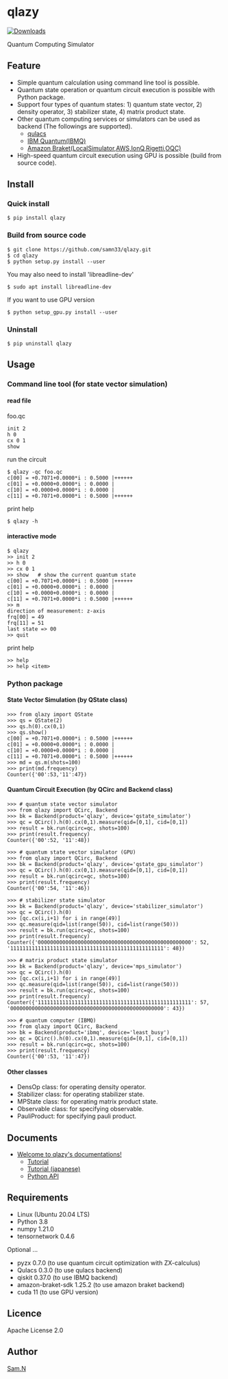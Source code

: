 qlazy
=====

[![Downloads](https://pepy.tech/badge/qlazy)](https://pepy.tech/project/qlazy)

Quantum Computing Simulator

## Feature

- Simple quantum calculation using command line tool is possible.
- Quantum state operation or quantum circuit execution is possible with Python package.
- Support four types of quantum states: 1) quantum state vector, 2) density operator, 3) stabilizer state, 4) matrix product state.
- Other quantum computing services or simulators can be used as backend (The followings are supported).
    - [qulacs](https://github.com/qulacs/qulacs)
    - [IBM Quantum(IBMQ)](https://quantum-computing.ibm.com/)
    - [Amazon Braket(LocalSimulator,AWS,IonQ,Rigetti,OQC)](https://aws.amazon.com/braket/?nc1=h_ls)
- High-speed quantum circuit execution using GPU is possible (build from source code).

## Install

### Quick install

    $ pip install qlazy

### Build from source code

    $ git clone https://github.com/samn33/qlazy.git
    $ cd qlazy
    $ python setup.py install --user

You may also need to install 'libreadline-dev'

    $ sudo apt install libreadline-dev

If you want to use GPU version

    $ python setup_gpu.py install --user

### Uninstall

    $ pip uninstall qlazy

## Usage

### Command line tool (for state vector simulation)

#### read file

foo.qc

    init 2
    h 0
    cx 0 1
	show

run the circuit

    $ qlazy -qc foo.qc
    c[00] = +0.7071+0.0000*i : 0.5000 |++++++
    c[01] = +0.0000+0.0000*i : 0.0000 |
    c[10] = +0.0000+0.0000*i : 0.0000 |
    c[11] = +0.7071+0.0000*i : 0.5000 |++++++

print help
	
    $ qlazy -h

#### interactive mode

    $ qlazy
    >> init 2
    >> h 0
    >> cx 0 1
    >> show   # show the current quantum state
    c[00] = +0.7071+0.0000*i : 0.5000 |++++++
    c[01] = +0.0000+0.0000*i : 0.0000 |
    c[10] = +0.0000+0.0000*i : 0.0000 |
    c[11] = +0.7071+0.0000*i : 0.5000 |++++++
    >> m
    direction of measurement: z-axis
    frq[00] = 49
    frq[11] = 51
    last state => 00
    >> quit

print help

    >> help
    >> help <item>

### Python package

#### State Vector Simulation (by QState class)

    >>> from qlazy import QState
    >>> qs = QState(2)
    >>> qs.h(0).cx(0,1)
    >>> qs.show()
    c[00] = +0.7071+0.0000*i : 0.5000 |++++++
    c[01] = +0.0000+0.0000*i : 0.0000 |
    c[10] = +0.0000+0.0000*i : 0.0000 |
    c[11] = +0.7071+0.0000*i : 0.5000 |++++++
    >>> md = qs.m(shots=100)
    >>> print(md.frequency)
    Counter({'00':53,'11':47})

#### Quantum Circuit Execution (by QCirc and Backend class)

    >>> # quantum state vector simulator
    >>> from qlazy import QCirc, Backend
    >>> bk = Backend(product='qlazy', device='qstate_simulator')
    >>> qc = QCirc().h(0).cx(0,1).measure(qid=[0,1], cid=[0,1])
    >>> result = bk.run(qcirc=qc, shots=100)
    >>> print(result.frequency)
	Counter({'00':52, '11':48})

    >>> # quantum state vector simulator (GPU)
    >>> from qlazy import QCirc, Backend
    >>> bk = Backend(product='qlazy', device='qstate_gpu_simulator')
    >>> qc = QCirc().h(0).cx(0,1).measure(qid=[0,1], cid=[0,1])
    >>> result = bk.run(qcirc=qc, shots=100)
    >>> print(result.frequency)
	Counter({'00':54, '11':46})

    >>> # stabilizer state simulator
    >>> bk = Backend(product='qlazy', device='stabilizer_simulator')
    >>> qc = QCirc().h(0)
    >>> [qc.cx(i,i+1) for i in range(49)]
    >>> qc.measure(qid=list(range(50)), cid=list(range(50)))
    >>> result = bk.run(qcirc=qc, shots=100)
    >>> print(result.frequency)
    Counter({'00000000000000000000000000000000000000000000000000': 52, '11111111111111111111111111111111111111111111111111': 48})

    >>> # matrix product state simulator
    >>> bk = Backend(product='qlazy', device='mps_simulator')
    >>> qc = QCirc().h(0)
    >>> [qc.cx(i,i+1) for i in range(49)]
    >>> qc.measure(qid=list(range(50)), cid=list(range(50)))
    >>> result = bk.run(qcirc=qc, shots=100)
    >>> print(result.frequency)
    Counter({'11111111111111111111111111111111111111111111111111': 57, '00000000000000000000000000000000000000000000000000': 43})

    >>> # quantum computer (IBMQ)
    >>> from qlazy import QCirc, Backend
    >>> bk = Backend(product='ibmq', device='least_busy')
    >>> qc = QCirc().h(0).cx(0,1).measure(qid=[0,1], cid=[0,1])
    >>> result = bk.run(qcirc=qc, shots=100)
    >>> print(result.frequency)
	Counter({'00':53, '11':47})


#### Other classes

- DensOp class: for operating density operator.
- Stabilizer class: for operating stabilizer state.
- MPState class: for operating matrix product state.
- Observable class: for specifying observable.
- PauliProduct: for specifying pauli product.

## Documents

- [Welcome to qlazy's documentations!](http://samn33.github.io/qlazy-docs/index.html)
    - [Tutorial](http://samn33.github.io/qlazy-docs/Tutorial_en.html)
    - [Tutorial (japanese)](http://samn33.github.io/qlazy-docs/Tutorial_jp.html)
    - [Python API](http://samn33.github.io/qlazy-docs/python-api/qlazy.html)

## Requirements

- Linux (Ubuntu 20.04 LTS)
- Python 3.8
- numpy 1.21.0
- tensornetwork 0.4.6

Optional ...
- pyzx 0.7.0 (to use quantum circuit optimization with ZX-calculus)
- Qulacs 0.3.0 (to use qulacs backend)
- qiskit 0.37.0 (to use IBMQ backend)
- amazon-braket-sdk 1.25.2 (to use amazon braket backend)
- cuda 11 (to use GPU version)

## Licence

Apache License 2.0

## Author

[Sam.N](http://github.com/samn33)
